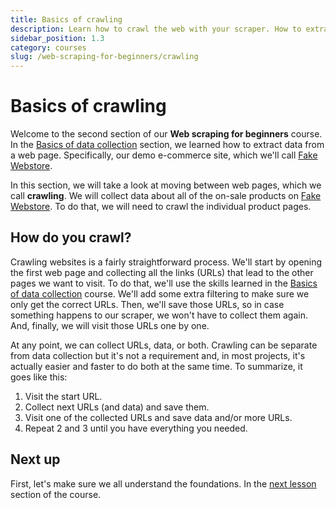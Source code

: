 ```yaml
---
title: Basics of crawling
description: Learn how to crawl the web with your scraper. How to extract links and URLs from web pages and how to manage the collected links to crawl the web.
sidebar_position: 1.3
category: courses
slug: /web-scraping-for-beginners/crawling
---
```


# [](#basics) Basics of crawling

Welcome to the second section of our **Web scraping for beginners** course. In the [Basics of data collection](../data_collection.md) section, we learned how to extract data from a web page. Specifically, our demo e-commerce site, which we'll call [Fake Webstore](https://demo-webstore.apify.org).

In this section, we will take a look at moving between web pages, which we call **crawling**. We will collect data about all of the on-sale products on [Fake Webstore](https://demo-webstore.apify.org/search/on-sale). To do that, we will need to crawl the individual product pages.

## [](#how-to-crawl) How do you crawl?

Crawling websites is a fairly straightforward process. We'll start by opening the first web page and collecting all the links (URLs) that lead to the other pages we want to visit. To do that, we'll use the skills learned in the [Basics of data collection](../data_collection.md) course. We'll add some extra filtering to make sure we only get the correct URLs. Then, we'll save those URLs, so in case something happens to our scraper, we won't have to collect them again. And, finally, we will visit those URLs one by one.

At any point, we can collect URLs, data, or both. Crawling can be separate from data collection but it's not a requirement and, in most projects, it's actually easier and faster to do both at the same time. To summarize, it goes like this:

1. Visit the start URL.
2. Collect next URLs (and data) and save them.
3. Visit one of the collected URLs and save data and/or more URLs.
4. Repeat 2 and 3 until you have everything you needed.

## [](#next) Next up

First, let's make sure we all understand the foundations. In the [next lesson](./recap_collection_basics.md) section of the course.
